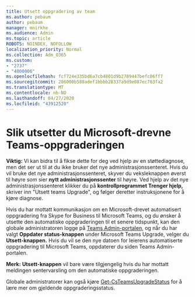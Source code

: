 ```yaml
---
title: Utsett oppgradering av team
ms.author: pebaum
author: pebaum
manager: mnirkhe
ms.audience: Admin
ms.topic: article
ROBOTS: NOINDEX, NOFOLLOW
localization_priority: Normal
ms.collection: Adm_O365
ms.custom:
- "2737"
- "4000006"
ms.openlocfilehash: fcf724e335bd6a7cb4801d9b2789447befc06ff7
ms.sourcegitcommit: 286000b588adef1bbbb28337a9d9e087ec783fa2
ms.translationtype: MT
ms.contentlocale: nb-NO
ms.lasthandoff: 04/27/2020
ms.locfileid: "43912520"
---
```

# <a name="how-to-postpone-the-microsoft-driven-teams-upgrade"></a>Slik utsetter du Microsoft-drevne Teams-oppgraderingen

**Viktig:** Vi kan bidra til å fikse dette for deg ved hjelp av en støttediagnose, men det ser ut til at du ikke bruker det nye administrasjonssenteret. Hvis du vil bruke det nye administrasjonssenteret, skyver du veksleknappen øverst til høyre som sier **nytt administrasjonssenter** til høyre. Ved hjelp av det nye administrasjonssenteret klikker du på **kontrollprogrammet Trenger hjelp,** skriver inn "Utsett teams Upgrade", og følger deretter instruksjonene for å kjøre diagnose.

Hvis du har mottatt kommunikasjon om en Microsoft-drevet automatisert oppgradering fra Skype for Business til Microsoft Teams, og du ønsker å utsette den automatiske oppgraderingen til et senere tidspunkt, kan den globale administratoren logge på [Teams Admin-portalen,](https://admin.teams.microsoft.com/dashboard) og når du har valgt **Oppdater status-knappen** under Microsoft Teams Upgrade, velger du **Utsett-knappen.** Hvis du vil se den nye datoen for leierens automatiserte oppgradering til Microsoft Teams, oppdaterer du siden Teams Admin-portalen.

**Merk:** **Utsett-knappen** vil bare være tilgjengelig hvis du har mottatt meldingen sentervarsling om den automatiske oppgraderingen. 

Globale administratorer kan også kjøre [Get-CsTeamsUpgradeStatus](https://docs.microsoft.com/powershell/module/skype/get-csteamsupgradestatus?view=skype-ps) for å lære mer om gjeldende oppgraderingsstatus.
